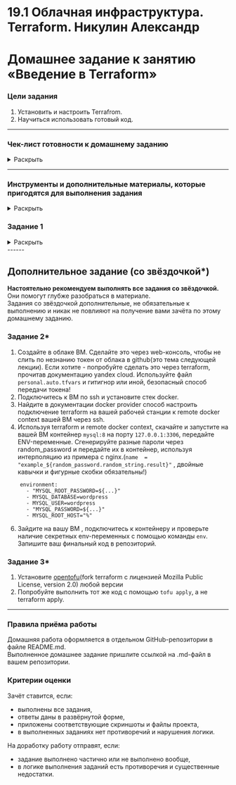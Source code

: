 # 19.1 Облачная инфраструктура. Terraform.  Никулин Александр
# Домашнее задание к занятию «Введение в Terraform»

### Цели задания

1. Установить и настроить Terrafrom.
2. Научиться использовать готовый код.

------
### Чек-лист готовности к домашнему заданию
<details>
  <summary>Раскрыть</summary>
  
  1. Скачайте и установите **Terraform** версии ~>1.8.4 . Приложите скриншот вывода команды ```terraform --version```.
     > ![image](https://github.com/user-attachments/assets/a6f45d9d-4deb-4ea4-8b4c-e589af93c67e)
  2. Скачайте на свой ПК этот git-репозиторий. Исходный код для выполнения задания расположен в директории **01/src**.
     > ![image](https://github.com/user-attachments/assets/06695b92-1f92-4263-af3e-bf29cfff3c0f)
  3. Убедитесь, что в вашей ОС установлен docker.
     > ![image](https://github.com/user-attachments/assets/16cf7a14-305b-4b7a-9b45-278797bb8500)

</details>

------

### Инструменты и дополнительные материалы, которые пригодятся для выполнения задания

<details>
  <summary>Раскрыть</summary>
  
  1. Репозиторий с ссылкой на зеркало для установки и настройки Terraform: [ссылка](https://github.com/netology-code/devops-materials).
  2. Установка docker: [ссылка](https://docs.docker.com/engine/install/ubuntu/). 
  ------
  ### Внимание!! Обязательно предоставляем на проверку получившийся код в виде ссылки на ваш github-репозиторий!
  ------

</details>

### Задание 1

<details>
  <summary>Раскрыть</summary>
  
  1. Перейдите в каталог [**src**](https://github.com/netology-code/ter-homeworks/tree/main/01/src). Скачайте все необходимые зависимости, использованные в проекте.
     > ![image](https://github.com/user-attachments/assets/08910fa7-5d90-4ba3-a91d-b128d0f2e2e0)
  3. Изучите файл **.gitignore**. В каком terraform-файле, согласно этому .gitignore, допустимо сохранить личную, секретную информацию?(логины,пароли,ключи,токены итд)
     > можно хранить в файле personal.auto.tfvars
  5. Выполните код проекта. Найдите  в state-файле секретное содержимое созданного ресурса **random_password**, пришлите в качестве ответа конкретный ключ и его значение.
     > ![image](https://github.com/user-attachments/assets/a1578117-6cd1-475e-b01b-f2a92da85145) \
     > `"result": "LbtAhSAnuoj5LojV"`
  7. Раскомментируйте блок кода, примерно расположенный на строчках 29–42 файла **main.tf**.
  Выполните команду ```terraform validate```. Объясните, в чём заключаются намеренно допущенные ошибки. Исправьте их.
      > ![image](https://github.com/user-attachments/assets/6327f52e-1604-474d-96c8-66c37262250c) \
      > ![image](https://github.com/user-attachments/assets/35a251c1-9a12-47e2-ab5c-f2858f53a0c8)\
      > ![image](https://github.com/user-attachments/assets/4f63b62e-de8c-462c-97b8-445ec0173f99)
      > ![image](https://github.com/user-attachments/assets/04bcd374-e712-4fc7-b263-a1532911c438)
      > 1. resource должен принимать на вход 2 аргумента, прнимал 1, задал имя
      > 2. некорректное имя контейнера (Должно начинаться на символы или нижнее подчеркивание)
      > 3. некорректное вызов аргумента в "random_password"
  9. Выполните код. В качестве ответа приложите: исправленный фрагмент кода и вывод команды ```docker ps```.
      > ```hcl
      >  terraform {
      >      required_providers {
      >        docker = {
      >          source  = "kreuzwerker/docker"
      >          version = "~> 3.0.1"
      >        }
      >      }
      >      required_version = "~>1.8.4" /*Многострочный комментарий.
      >     Требуемая версия terraform */
      >    }
      >    provider "docker" {}
      >    
      >    #однострочный комментарий
      >    
      >    resource "random_password" "random_string" {
      >      length      = 16
      >      special     = false
      >      min_upper   = 1
      >      min_lower   = 1
      >      min_numeric = 1
      >    }
      >    
      >    
      >    resource "docker_image" "nginx" {
      >      name         = "nginx:latest"
      >      keep_locally = true
      >    }
      >    
      >    resource "docker_container" "nginx1" {
      >      image = docker_image.nginx.image_id
      >      name  = "example_${random_password.random_string.result}"
      >    
      >      ports {
      >        internal = 80
      >        external = 9090
      >      }
      >    }
      > ```
      > ![image](https://github.com/user-attachments/assets/9ea91970-bc9c-42df-9c0a-c907554d8ca3)

  11. Замените имя docker-контейнера в блоке кода на ```hello_world```. Не перепутайте имя контейнера и имя образа. Мы всё ещё продолжаем использовать name = "nginx:latest". Выполните команду ```terraform apply -auto-approve```.
  Объясните своими словами, в чём может быть опасность применения ключа  ```-auto-approve```. Догадайтесь или нагуглите зачем может пригодиться данный ключ? В качестве ответа дополнительно приложите вывод команды ```docker ps```.
      > ![image](https://github.com/user-attachments/assets/97e9d560-21db-4fc9-b65b-2306214b9482)
      > ![image](https://github.com/user-attachments/assets/ee90fb5e-7eff-48f9-af00-b1f96839d8f9)
      > минус ```-auto-approve```, что он не позволит проверить план выполнения какой-либоЮ где будет удален объект или ещё что-то в духе.
      > из плюсов, удобен в автоматизации ci/cd, там где уже (условно) все настроено и работает машина, где исключен человеческий фактор.
  13. Уничтожьте созданные ресурсы с помощью **terraform**. Убедитесь, что все ресурсы удалены. Приложите содержимое файла **terraform.tfstate**.
      > ![image](https://github.com/user-attachments/assets/cb7522ef-f4cc-4a1a-801a-8204a3351732)
      > ```json
      > {
      >   "version": 4,
      >   "terraform_version": "1.8.5",
      >   "serial": 14,
      >   "lineage": "10c97181-79d3-63d3-2344-ab556ab22b8b",
      >   "outputs": {},
      >   "resources": [],
      >   "check_results": null
      > }
      > ```
  15. Объясните, почему при этом не был удалён docker-образ **nginx:latest**. Ответ **ОБЯЗАТЕЛЬНО НАЙДИТЕ В ПРЕДОСТАВЛЕННОМ КОДЕ**, а затем **ОБЯЗАТЕЛЬНО ПОДКРЕПИТЕ** строчкой из документации [**terraform провайдера docker**](https://docs.comcloud.xyz/providers/kreuzwerker/docker/latest/docs).  (ищите в классификаторе resource docker_image )
      > https://docs.comcloud.xyz/providers/kreuzwerker/docker/latest/docs/resources/image#keep_locally
      > ```
      > keep_locally (Boolean) If true, then the Docker image won't be deleted on destroy operation. If this is false, it will delete the image from the docker local storage on destroy operation.
      > ```
      > ![image](https://github.com/user-attachments/assets/302fd579-4646-4623-9c81-00a8de4d6cd4)

</details>
------

## Дополнительное задание (со звёздочкой*)

**Настоятельно рекомендуем выполнять все задания со звёздочкой.** Они помогут глубже разобраться в материале.   
Задания со звёздочкой дополнительные, не обязательные к выполнению и никак не повлияют на получение вами зачёта по этому домашнему заданию. 

### Задание 2*

1. Создайте в облаке ВМ. Сделайте это через web-консоль, чтобы не слить по незнанию токен от облака в github(это тема следующей лекции). Если хотите - попробуйте сделать это через terraform, прочитав документацию yandex cloud. Используйте файл ```personal.auto.tfvars``` и гитигнор или иной, безопасный способ передачи токена!
2. Подключитесь к ВМ по ssh и установите стек docker.
3. Найдите в документации docker provider способ настроить подключение terraform на вашей рабочей станции к remote docker context вашей ВМ через ssh.
4. Используя terraform и  remote docker context, скачайте и запустите на вашей ВМ контейнер ```mysql:8``` на порту ```127.0.0.1:3306```, передайте ENV-переменные. Сгенерируйте разные пароли через random_password и передайте их в контейнер, используя интерполяцию из примера с nginx.(```name  = "example_${random_password.random_string.result}"```  , двойные кавычки и фигурные скобки обязательны!) 
```
    environment:
      - "MYSQL_ROOT_PASSWORD=${...}"
      - MYSQL_DATABASE=wordpress
      - MYSQL_USER=wordpress
      - "MYSQL_PASSWORD=${...}"
      - MYSQL_ROOT_HOST="%"
```

6. Зайдите на вашу ВМ , подключитесь к контейнеру и проверьте наличие секретных env-переменных с помощью команды ```env```. Запишите ваш финальный код в репозиторий.

### Задание 3*
1. Установите [opentofu](https://opentofu.org/)(fork terraform с лицензией Mozilla Public License, version 2.0) любой версии
2. Попробуйте выполнить тот же код с помощью ```tofu apply```, а не terraform apply.
------

### Правила приёма работы

Домашняя работа оформляется в отдельном GitHub-репозитории в файле README.md.   
Выполненное домашнее задание пришлите ссылкой на .md-файл в вашем репозитории.

### Критерии оценки

Зачёт ставится, если:

* выполнены все задания,
* ответы даны в развёрнутой форме,
* приложены соответствующие скриншоты и файлы проекта,
* в выполненных заданиях нет противоречий и нарушения логики.

На доработку работу отправят, если:

* задание выполнено частично или не выполнено вообще,
* в логике выполнения заданий есть противоречия и существенные недостатки. 
